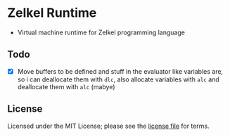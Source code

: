 # Zelkel Runtime
- Virtual machine runtime for Zelkel programming language

## Todo
- [x] Move buffers to be defined and stuff in the evaluator like variables are, so i can deallocate them with `dlc`, also allocate variables with `alc` and deallocate them with `alc` (mabye)

## License
Licensed under the MIT License; please see the [license file](LICENSE.md) for terms.
